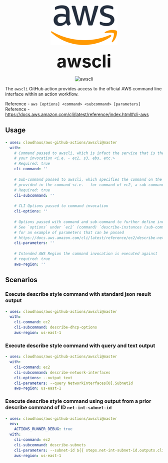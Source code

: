 <p align="center">
  <img src="../.github/images/aws.png" alt="aws" height="128px">
</p>
<h1 style="font-size: 56px; margin: 0; padding: 0;" align="center">
  awscli
</h1>
<p align="center">
  <img src="https://github.com/clowdhaus/aws-github-actions/workflows/awscli/badge.svg" alt="awscli">
</p>

The `awscli` GitHub action provides access to the official AWS command line interface within an action workflow.

Reference - `aws [options] <command> <subcommand> [parameters]`
Reference - https://docs.aws.amazon.com/cli/latest/reference/index.html#cli-aws

## Usage

```yml
- uses: clowdhaus/aws-github-actions/awscli@master
  with:
    # Command passed to awscli, which is infact the service that is the target of
    # your invocation <i.e. - ec2, s3, ebs, etc.>
    # Required: true
    cli-command: ''

    # Sub-command passed to awscli, which specifies the command on the target service
    # provided in the command <i.e. - for command of ec2, a sub-command could be describe-instances>
    # Required: true
    cli-subcommand: ''

    # CLI Options passed to command invocation
    cli-options: ''

    # Options passed with command and sub-command to further define invocation
    # See `options` under `ec2` (command) `describe-instances (sub-command) here
    # for an example of parameters that can be passed
    # https://docs.aws.amazon.com/cli/latest/reference/ec2/describe-network-interfaces.html
    cli-parameters: ''

    # Intended AWS Region the command invocation is executed against
    # required: true
    aws-region: ''
```

## Scenarios

### Execute describe style command with standard json result output

```yml
- uses: clowdhaus/aws-github-actions/awscli@master
  with:
    cli-command: ec2
    cli-subcommand: describe-dhcp-options
    aws-region: us-east-1
```

### Execute describe style command with query and text output

```yml
- uses: clowdhaus/aws-github-actions/awscli@master
  with:
    cli-command: ec2
    cli-subcommand: describe-network-interfaces
    cli-options: --output text
    cli-parameters: --query NetworkInterfaces[0].SubnetId
    aws-region: us-east-1
```

### Execute describe style command using output from a prior describe command of ID `net-int-subnet-id`

```yml
- uses: clowdhaus/aws-github-actions/awscli@master
  env:
    ACTIONS_RUNNER_DEBUG: true
  with:
    cli-command: ec2
    cli-subcommand: describe-subnets
    cli-parameters: --subnet-id ${{ steps.net-int-subnet-id.outputs.cli-output }} --query Subnets[*].Tags
    aws-region: us-east-1
```
